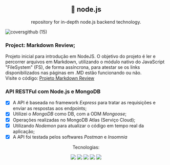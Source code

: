 <h2 align="center">🧵 node.js</h2>

<p align="center">repository for in-depth node.js backend technology.</p>

![coversgithub (15)](https://user-images.githubusercontent.com/101408372/172282508-3d504aab-11c2-401b-b3b6-fe34c398d270.png)

### Project: Markdown Review; 
Projeto inicial para introdução em NodeJS. O objetivo do projeto é ler e percorrer arquivos em Markdown, utilizando o módulo nativo do JavaScript "FileSystem" (FS), de forma assíncrona, para atestar se os links disponibilizados nas páginas em .MD estão funcionando ou não.  <br>
Visite o código: [Projeto Markdown Review](https://github.com/guimaraesadev/node.js-development/tree/main/projeto-markdown)

### API RESTFul com Node.js e MongoDB
- [X] A API é baseada no framework *Express* para tratar as requisições e enviar as respostas aos endpoints; 
- [X] Utilizei o *MongoDB* como DB, com a ODM *Mongoose*; 
- [X] Operações realizadas no MongoDB Atlas (Serviço Cloud);
- [X] Utilizando *Nodemon* para atualizar o código em tempo real da aplicação; 
- [X] A API foi testada pelos softwares *Postman* e *Insomnia*

<p align="center">Tecnologias:</p>

<div align="center">

<img src="https://img.shields.io/badge/JavaScript-323330?style=for-the-badge&logo=javascript&logoColor=F7DF1E">
<img src="https://img.shields.io/badge/Node.js-339933?style=for-the-badge&logo=nodedotjs&logoColor=white">
<img src="https://img.shields.io/badge/npm-CB3837?style=for-the-badge&logo=npm&logoColor=white">
<img src="https://img.shields.io/badge/MongoDB-4EA94B?style=for-the-badge&logo=mongodb&logoColor=white">
<img src="https://img.shields.io/badge/Postman-FF6C37?style=for-the-badge&logo=Postman&logoColor=white">

</div>